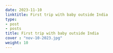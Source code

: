 ```yaml
---
date: 2023-11-10
linktitle: First trip with baby outside India
type:
- post
- posts
title: First trip with baby outside India
cover : "nov-10-2023.jpg"
weight: 10
---
```




